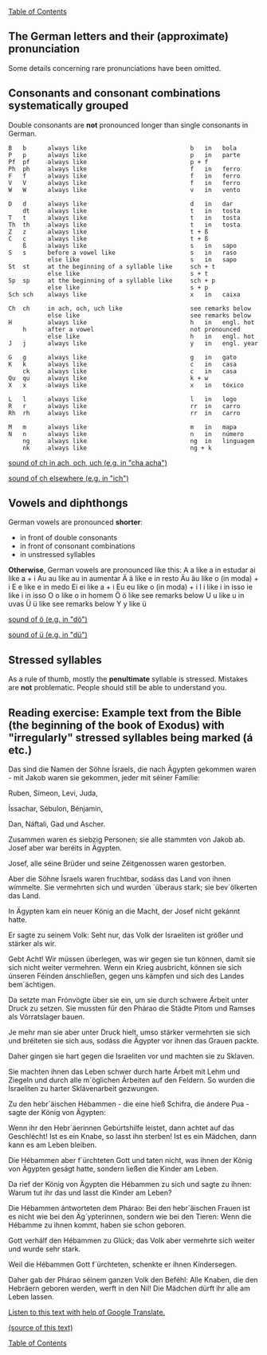 [Table of Contents](Readme.md)

 The German letters and their (approximate) pronunciation
-

Some details concerning rare pronunciations have been omitted.

Consonants and consonant combinations systematically grouped
-

Double consonants are **not** pronounced longer than single consonants in German.

    B   b      always like                             b   in   bola
    P   p      always like                             p   in   parte
    Pf  pf     always like                             p + f
    Ph  ph     always like                             f   in   ferro
    F   f      always like                             f   in   ferro
    V   V      always like                             f   in   ferro
    W   W      always like                             v   in   vento

    D   d      always like                             d   in   dar
        dt     always like                             t   in   tosta
    T   t      always like                             t   in   tosta
    Th  th     always like                             t   in   tosta
    Z   z      always like                             t + ß
    C   c      always like                             t + ß
        ß      always like                             s   in   sapo
    S   s      before a vowel like                     s   in   raso
               else like                               s   in   sapo
    St  st     at the beginning of a syllable like     sch + t
               else like                               s + t
    Sp  sp     at the beginning of a syllable like     sch + p
               else like                               s + p
    Sch sch    always like                             x   in   caixa

    Ch  ch     in ach, och, uch like                   see remarks below
               else like                               see remarks below
    H          always like                             h   in   engl. hot
        h      after a vowel                           not pronounced
               else like                               h   in   engl. hot
    J   j      always like                             y   in   engl. year

    G   g      always like                             g   in   gato
    K   k      always like                             c   in   casa
        ck     always like                             c   in   casa
    Qu  qu     always like                             k + w
    X   x      always like                             x   in   tóxico

    L   l      always like                             l   in   logo
    R   r      always like                             rr  in   carro
    Rh  rh     always like                             rr  in   carro

    M   m      always like                             m   in   mapa
    N   n      always like                             n   in   número
        ng     always like                             ng  in   linguagem
        nk     always like                             ng + k

[sound of ch in ach, och, uch (e.g. in "cha acha")](https://upload.wikimedia.org/wikipedia/commons/0/0f/Voiceless_velar_fricative.ogg)

[sound of ch elsewhere (e.g. in "ich")](https://upload.wikimedia.org/wikipedia/commons/4/43/De-ich.ogg)

Vowels and diphthongs
-

German vowels are pronounced **shorter**:
* in front of double consonants
* in front of consonant combinations
* in unstressed syllables

**Otherwise**, German vowels are pronounced like this:
    A   a      like     a   in   estudar
        ai     like     a + i
    Au  au     like     au  in   aumentar
    Ä   ä      like     e   in   resto
    Äu  äu     like     o (in moda) + i
    E   e      like     e   in   medo
    Ei  ei     like     a + i
    Eu  eu     like     o (in moda) + i
    I   i      like     i   in   isso
        ie     like     i   in   isso
    O   o      like     o   in   homem
    Ö   ö      like     see remarks below
    U   u      like     u   in   uvas
    Ü   ü      like     see remarks below
    Y   y      like     ü

[sound of ö (e.g. in "dö")](https://upload.wikimedia.org/wikipedia/commons/5/53/Close-mid_front_rounded_vowel.ogg)

[sound of ü (e.g. in "dü")](https://upload.wikimedia.org/wikipedia/commons/e/ea/Close_front_rounded_vowel.ogg)

Stressed syllables
-

As a rule of thumb, mostly the **penultimate** syllable is stressed. Mistakes are **not** problematic. People should still be able to understand you.


Reading exercise: Example text from the Bible (the beginning of the book of Exodus) with "irregularly" stressed syllables being marked (á etc.)
-

Das sind die Namen der Söhne Ísraels, die nach Ägypten gekommen waren - mit Jakob waren sie gekommen, jeder mit séiner Famílie:

Ruben, Símeon, Levi, Juda,

Íssachar, Sébulon, Bénjamin,	

Dan, Náftali, Gad und Ascher.	

Zusammen waren es siebzig Personen; sie alle stammten von Jakob ab. Josef aber war beréits in Ägypten.	

Josef, alle séine Brüder und seine Zéitgenossen waren gestorben.	

Aber die Söhne Ísraels waren fruchtbar, sodáss das Land von ihnen wímmelte. Sie vermehrten sich und wurden ´überaus stark; sie bev´ölkerten das Land.	 

In Ägypten kam ein neuer König an die Macht, der Josef nicht gekánnt hatte.	 

Er sagte zu seinem Volk: Seht nur, das Volk der Israeliten ist größer und stärker als wir.	

Gebt Acht! Wir müssen überlegen, was wir gegen sie tun können, damít sie sich nicht weiter vermehren. Wenn ein Krieg ausbricht, können sie sich únseren Féinden ánschließen, gegen uns kämpfen und sich des Landes bem´ächtigen.	 

Da setzte man Frónvögte über sie ein, um sie durch schwere Árbeit unter Druck zu setzen. Sie mussten für den Phárao die Städte Pitom und Ramses als Vórratslager bauen.	 

Je mehr man sie aber unter Druck hielt, umso stärker vermehrten sie sich und bréiteten sie sich aus, sodáss die Ägypter vor ihnen das Grauen packte.	

Daher gingen sie hart gegen die Israeliten vor und machten sie zu Sklaven.	

Sie machten ihnen das Leben schwer durch harte Árbeit mit Lehm und Ziegeln und durch alle m´öglichen Árbeiten auf den Feldern. So wurden die Israeliten zu harter Sklávenarbeit gezwungen.	

Zu den hebr´äischen Hébammen - die eine hieß Schifra, die ándere Pua - sagte der König von Ägypten:	

Wenn ihr den Hebr´äerinnen Gebúrtshilfe leistet, dann achtet auf das Geschlécht! Ist es ein Knabe, so lasst ihn sterben! Ist es ein Mädchen, dann kann es am Leben bleiben.	

Die Hébammen aber f´ürchteten Gott und taten nicht, was ihnen der König von Ägypten geságt hatte, sondern ließen die Kinder am Leben.	

Da rief der König von Ägypten die Hébammen zu sich und sagte zu ihnen: Warum tut ihr das und lasst die Kinder am Leben? 	

Die Hébammen ántworteten dem Phárao: Bei den hebr´äischen Frauen ist es nicht wie bei den Äg´ypterinnen, sondern wie bei den Tieren: Wenn die Hébamme zu ihnen kommt, haben sie schon geboren.	

Gott verhálf den Hébammen zu Glück; das Volk aber vermehrte sich weiter und wurde sehr stark.	

Weil die Hébammen Gott f´ürchteten, schenkte er ihnen Kíndersegen.	

Daher gab der Phárao séinem ganzen Volk den Beféhl: Alle Knaben, die den Hebräern geboren werden, werft in den Nil! Die Mädchen dürft ihr alle am Leben lassen.  

[Listen to this text with help of Google Translate.](https://translate.google.com/?hl=de&sl=de&tl=pt&text=Das%20sind%20die%20Namen%20der%20S%C3%B6hne%20Israels%2C%20die%20nach%20%C3%84gypten%20gekommen%20waren%20-%20mit%20Jakob%20waren%20sie%20gekommen%2C%20jeder%20mit%20seiner%20Familie%3A%09%0ARuben%2C%20Simeon%2C%20Levi%2C%20Juda%2C%09%0AIssachar%2C%20Sebulon%2C%20Benjamin%2C%09%0ADan%2C%20Naftali%2C%20Gad%20und%20Ascher.%09%0AZusammen%20waren%20es%20siebzig%20Personen%3B%20sie%20alle%20stammten%20von%20Jakob%20ab.%20Josef%20aber%20war%20bereits%20in%20%C3%84gypten.%09%0AJosef%2C%20alle%20seine%20Br%C3%BCder%20und%20seine%20Zeitgenossen%20waren%20gestorben.%09%0AAber%20die%20S%C3%B6hne%20Israels%20waren%20fruchtbar%2C%20sodass%20das%20Land%20von%20ihnen%20wimmelte.%20Sie%20vermehrten%20sich%20und%20wurden%20%C3%BCberaus%20stark%3B%20sie%20bev%C3%B6lkerten%20das%20Land.%09%0AIn%20%C3%84gypten%20kam%20ein%20neuer%20K%C3%B6nig%20an%20die%20Macht%2C%20der%20Josef%20nicht%20gekannt%20hatte.%09%0AEr%20sagte%20zu%20seinem%20Volk%3A%20Seht%20nur%2C%20das%20Volk%20der%20Israeliten%20ist%20gr%C3%B6%C3%9Fer%20und%20st%C3%A4rker%20als%20wir.%09%0AGebt%20Acht!%20Wir%20m%C3%BCssen%20%C3%BCberlegen%2C%20was%20wir%20gegen%20sie%20tun%20k%C3%B6nnen%2C%20damit%20sie%20sich%20nicht%20weiter%20vermehren.%20Wenn%20ein%20Krieg%20ausbricht%2C%20k%C3%B6nnen%20sie%20sich%20unseren%20Feinden%20anschlie%C3%9Fen%2C%20gegen%20uns%20k%C3%A4mpfen%20und%20sich%20des%20Landes%20bem%C3%A4chtigen.%09%0ADa%20setzte%20man%20Fronv%C3%B6gte%20%C3%BCber%20sie%20ein%2C%20um%20sie%20durch%20schwere%20Arbeit%20unter%20Druck%20zu%20setzen.%20Sie%20mussten%20f%C3%BCr%20den%20Pharao%20die%20St%C3%A4dte%20Pitom%20und%20Ramses%20als%20Vorratslager%20bauen.%09%0AJe%20mehr%20man%20sie%20aber%20unter%20Druck%20hielt%2C%20umso%20st%C3%A4rker%20vermehrten%20sie%20sich%20und%20breiteten%20sie%20sich%20aus%2C%20sodass%20die%20%C3%84gypter%20vor%20ihnen%20das%20Grauen%20packte.%09%0ADaher%20gingen%20sie%20hart%20gegen%20die%20Israeliten%20vor%20und%20machten%20sie%20zu%20Sklaven.%09%0ASie%20machten%20ihnen%20das%20Leben%20schwer%20durch%20harte%20Arbeit%20mit%20Lehm%20und%20Ziegeln%20und%20durch%20alle%20m%C3%B6glichen%20Arbeiten%20auf%20den%20Feldern.%20So%20wurden%20die%20Israeliten%20zu%20harter%20Sklavenarbeit%20gezwungen.%09%0AZu%20den%20hebr%C3%A4ischen%20Hebammen%20-%20die%20eine%20hie%C3%9F%20Schifra%2C%20die%20andere%20Pua%20-%20sagte%20der%20K%C3%B6nig%20von%20%C3%84gypten%3A%09%0AWenn%20ihr%20den%20Hebr%C3%A4erinnen%20Geburtshilfe%20leistet%2C%20dann%20achtet%20auf%20das%20Geschlecht!%20Ist%20es%20ein%20Knabe%2C%20so%20lasst%20ihn%20sterben!%20Ist%20es%20ein%20M%C3%A4dchen%2C%20dann%20kann%20es%20am%20Leben%20bleiben.%09%0ADie%20Hebammen%20aber%20f%C3%BCrchteten%20Gott%20und%20taten%20nicht%2C%20was%20ihnen%20der%20K%C3%B6nig%20von%20%C3%84gypten%20gesagt%20hatte%2C%20sondern%20lie%C3%9Fen%20die%20Kinder%20am%20Leben.%09%0ADa%20rief%20der%20K%C3%B6nig%20von%20%C3%84gypten%20die%20Hebammen%20zu%20sich%20und%20sagte%20zu%20ihnen%3A%20Warum%20tut%20ihr%20das%20und%20lasst%20die%20Kinder%20am%20Leben%3F%09%0ADie%20Hebammen%20antworteten%20dem%20Pharao%3A%20Bei%20den%20hebr%C3%A4ischen%20Frauen%20ist%20es%20nicht%20wie%20bei%20den%20%C3%84gypterinnen%2C%20sondern%20wie%20bei%20den%20Tieren%3A%20Wenn%20die%20Hebamme%20zu%20ihnen%20kommt%2C%20haben%20sie%20schon%20geboren.%09%0AGott%20verhalf%20den%20Hebammen%20zu%20Gl%C3%BCck%3B%20das%20Volk%20aber%20vermehrte%20sich%20weiter%20und%20wurde%20sehr%20stark.%09%0AWeil%20die%20Hebammen%20Gott%20f%C3%BCrchteten%2C%20schenkte%20er%20ihnen%20Kindersegen.%09%0ADaher%20gab%20der%20Pharao%20seinem%20ganzen%20Volk%20den%20Befehl%3A%20Alle%20Knaben%2C%20die%20den%20Hebr%C3%A4ern%20geboren%20werden%2C%20werft%20in%20den%20Nil!%20Die%20M%C3%A4dchen%20d%C3%BCrft%20ihr%20alle%20am%20Leben%20lassen.&op=translate)

[(source of this text)](https://www.uibk.ac.at/theol/leseraum/bibel/ex1.html)

[Table of Contents](Readme.md)


